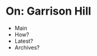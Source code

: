<!DOCTYPE html>
<h1 class=selected>
  On: Garrison Hill
</h1>

<ul>
  <li>Main</li>
  <li>How?
  <li>Latest?</li>
  <li>Archives?</li>
</ul>


